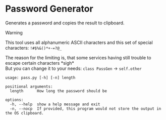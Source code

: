 # Password Generator
Generates a password and copies the result to clipboard.  

> [!Warning]
> This tool uses all alphanumeric ASCII characters and this set of special characters: `!#$%&()*+-=?@_`
>   
> The reason for the limiting is, that some services having still trouble to escape certain characters \*sigh\*  
> But you can change it to your needs: `class PassGen` -> `self.other`  


```commandline
usage: pass.py [-h] [-n] length

positional arguments:
  length      How long the password should be

options:
  -h, --help  show a help message and exit
  -n, --nocp  If provided, this program would not store the output in the OS clipboard.
```
